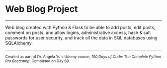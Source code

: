 <h1>Web Blog Project</h1>

<hr>

<p>Web blog created with Python & Flask to be able to add posts, edit posts, comment on posts, and allow logins, administrative access, hash & salt passwords for user security, and track all the data in SQL databases using SQLAlchemy.</p>

<hr>

<p><small>Created as part of Dr. Angela Yu's Udemy course, <em>100 Days of Code: The Complete Python Pro Bootcamp</em>. Completed on Day 69.</small></p>